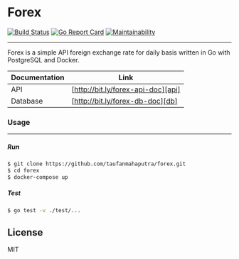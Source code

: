 # Forex
[![Build Status](https://travis-ci.com/taufanmahaputra/forex.svg?branch=master)](https://travis-ci.com/taufanmahaputra/forex)  [![Go Report Card](https://goreportcard.com/badge/github.com/taufanmahaputra/forex)](https://goreportcard.com/report/github.com/taufanmahaputra/forex)  [![Maintainability](https://api.codeclimate.com/v1/badges/6c8ef9c28fe335f3c9d0/maintainability)](https://codeclimate.com/github/taufanmahaputra/forex/maintainability)

----
Forex is a simple API foreign exchange rate for daily basis written in Go with PostgreSQL and Docker.

| Documentation | Link |
| ------ | ------ |
| API | [http://bit.ly/forex-api-doc][api] |
| Database | [http://bit.ly/forex-db-doc][db] |

### Usage
----
#####  Run
```sh
$ git clone https://github.com/taufanmahaputra/forex.git
$ cd forex
$ docker-compose up
```
##### Test
```sh
$ go test -v ./test/...
```

License
----

MIT

   [api]: <http://bit.ly/forex-api-doc>
   [db]: <http://bit.ly/forex-db-doc>
   

